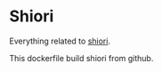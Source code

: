 # Shiori

Everything related to [shiori](https://github.com/go-shiori/shiori).

This dockerfile build shiori from github.
